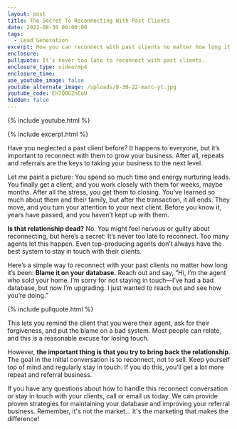 ```yaml
---
layout: post
title: The Secret To Reconnecting With Past Clients
date: 2022-08-30 00:00:00
tags:
  - Lead Generation
excerpt: How you can reconnect with past clients no matter how long it has been.
enclosure:
pullquote: It’s never too late to reconnect with past clients.
enclosure_type: video/mp4
enclosure_time:
use_youtube_image: false
youtube_alternate_image: /uploads/8-30-22-marc-yt.jpg
youtube_code: EH7Q0G2nCoU
hidden: false
---
```

{% include youtube.html %}

{% include excerpt.html %}

Have you neglected a past client before? It happens to everyone, but it’s important to reconnect with them to grow your business. After all, repeats and referrals are the keys to taking your business to the next level.

Let me paint a picture: You spend so much time and energy nurturing leads. You finally get a client, and you work closely with them for weeks, maybe months. After all the stress, you get them to closing. You’ve learned so much about them and their family, but after the transaction, it all ends. They move, and you turn your attention to your next client. Before you know it, years have passed, and you haven’t kept up with them.

**Is that relationship dead?** No. You might feel nervous or guilty about reconnecting, but here’s a secret: It’s never too late to reconnect. Too many agents let this happen. Even top-producing agents don’t always have the best system to stay in touch with their clients.

Here’s a simple way to reconnect with your past clients no matter how long it’s been: **Blame it on your database.** Reach out and say, “Hi, I’m the agent who sold your home. I’m sorry for not staying in touch—I’ve had a bad database, but now I’m upgrading. I just wanted to reach out and see how you’re doing.”

{% include pullquote.html %}

This lets you remind the client that you were their agent, ask for their forgiveness, and put the blame on a bad system. Most people can relate, and this is a reasonable excuse for losing touch.

However, **the important thing is that you try to bring back the relationship**. The goal in the initial conversation is to reconnect, not to sell. Keep yourself top of mind and regularly stay in touch. If you do this, you’ll get a lot more repeat and referral business.

If you have any questions about how to handle this reconnect conversation or stay in touch with your clients, call or email us today. We can provide proven strategies for maintaining your database and improving your referral business. Remember, it's not the market… it's the marketing that makes the difference\!